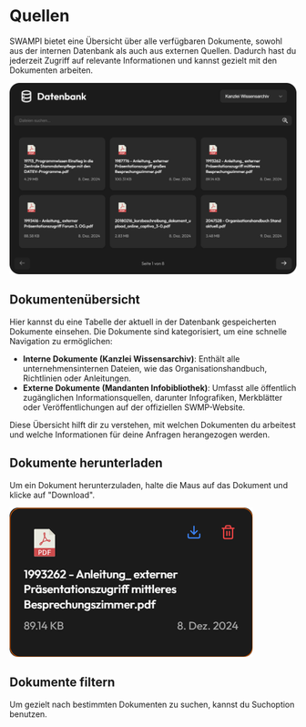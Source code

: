 # Quellen

SWAMPI bietet eine Übersicht über alle verfügbaren Dokumente, sowohl aus der internen Datenbank als auch aus externen Quellen. Dadurch hast du jederzeit Zugriff auf relevante Informationen und kannst gezielt mit den Dokumenten arbeiten.

![Quellen](img/sources_page.png)

## Dokumentenübersicht

Hier kannst du eine Tabelle der aktuell in der Datenbank gespeicherten Dokumente einsehen. Die Dokumente sind kategorisiert, um eine schnelle Navigation zu ermöglichen:

* **Interne Dokumente (Kanzlei Wissensarchiv)**: Enthält alle unternehmensinternen Dateien, wie das Organisationshandbuch, Richtlinien oder Anleitungen.
* **Externe Dokumente (Mandanten Infobibliothek)**: Umfasst alle öffentlich zugänglichen Informationsquellen, darunter Infografiken, Merkblätter oder Veröffentlichungen auf der offiziellen SWMP-Website.

Diese Übersicht hilft dir zu verstehen, mit welchen Dokumenten du arbeitest und welche Informationen für deine Anfragen herangezogen werden.

## Dokumente herunterladen

Um ein Dokument herunterzuladen, halte die Maus auf das Dokument und klicke auf "Download".

![Quellen herunterladen](img/document_download.png)

## Dokumente filtern

Um gezielt nach bestimmten Dokumenten zu suchen, kannst du Suchoption benutzen.

